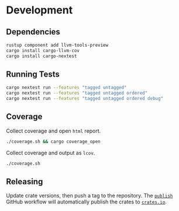 # Development

## Dependencies

```bash
rustup component add llvm-tools-preview
cargo install cargo-llvm-cov
cargo install cargo-nextest
```


## Running Tests

```bash
cargo nextest run --features "tagged untagged"
cargo nextest run --features "tagged untagged ordered"
cargo nextest run --features "tagged untagged ordered debug"
```


## Coverage

Collect coverage and open `html` report.

```bash
./coverage.sh && cargo coverage_open
```

Collect coverage and output as `lcov`.

```bash
./coverage.sh
```


## Releasing

Update crate versions, then push a tag to the repository. The [`publish`] GitHub workflow will automatically publish the crates to [`crates.io`].

[`publish`]: https://github.com/azriel91/type_reg/actions/workflows/publish.yml
[`crates.io`]:https://crates.io/
